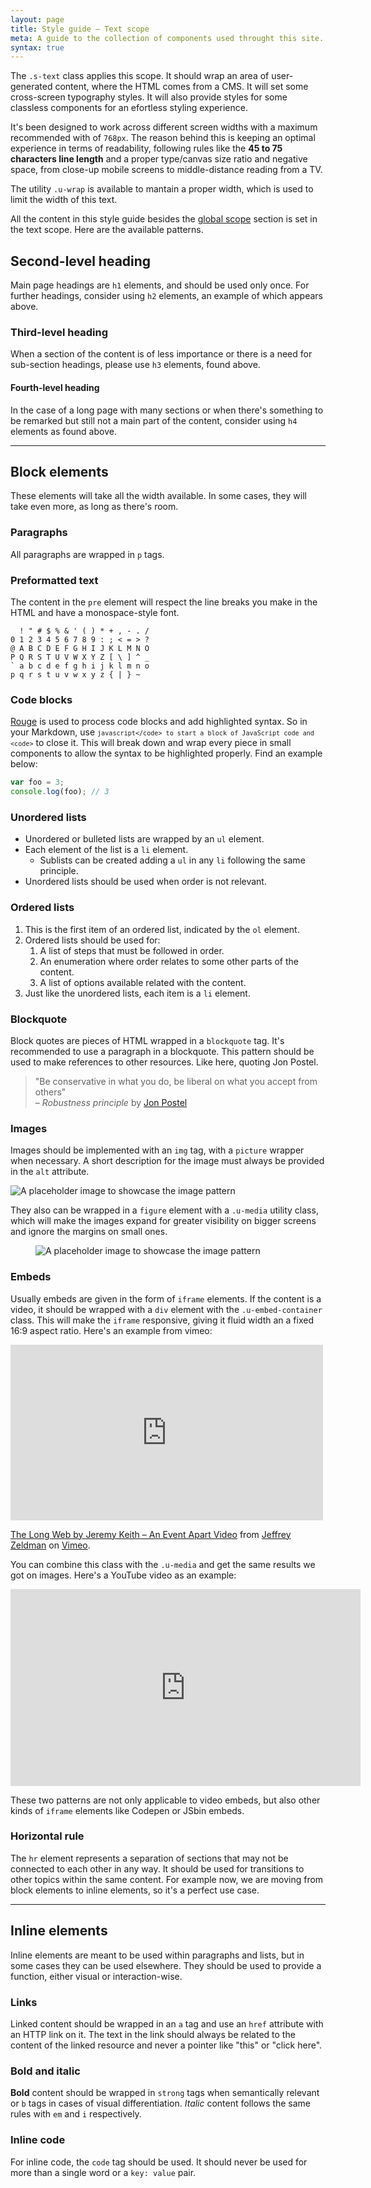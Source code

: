 ```yaml
---
layout: page
title: Style guide — Text scope
meta: A guide to the collection of components used throught this site.
syntax: true
---
```


The `.s-text` class applies this scope. It should wrap an area of user-generated content, where the HTML comes from a CMS. It will set some cross-screen typography styles. It will also provide styles for some classless components for an efortless styling experience.

It's been designed to work across different screen widths with a maximum recommended with of `768px`. The reason behind this is keeping an optimal experience in terms of readability, following rules like the **45 to 75 characters line length** and a proper type/canvas size ratio and negative space, from close-up mobile screens to middle-distance reading from a TV.

The utility `.u-wrap` is available to mantain a proper width, which is used to limit the width of this text.

All the content in this style guide besides the [global scope](/styleguide/global-scope/) section is set in the text scope. Here are the available patterns.

## Second-level heading
Main page headings are `h1` elements, and should be used only once. For further headings, consider using `h2` elements, an example of which appears above.

### Third-level heading
When a section of the content is of less importance or there is a need for sub-section headings, please use `h3` elements, found above.

#### Fourth-level heading
In the case of a long page with many sections or when there's something to be remarked but still not a main part of the content, consider using `h4` elements as found above.

---

## Block elements
These elements will take all the width available. In some cases, they will take even more, as long as there's room.

### Paragraphs
All paragraphs are wrapped in `p` tags.


### Preformatted text
The content in the `pre` element will respect the line breaks you make in the HTML and have a monospace-style font.

```
  ! " # $ % & ' ( ) * + , - . /
0 1 2 3 4 5 6 7 8 9 : ; < = > ?
@ A B C D E F G H I J K L M N O
P Q R S T U V W X Y Z [ \ ] ^ _
` a b c d e f g h i j k l m n o
p q r s t u v w x y z { | } ~
```

### Code blocks

[Rouge](http://rouge.jneen.net/) is used to process code blocks and add highlighted syntax. So in your Markdown, use <code>```javascript</code> to start a block of JavaScript code and <code>```</code> to close it. This will break down and wrap every piece in small components to allow the syntax to be highlighted properly. Find an example below:

```javascript
var foo = 3;
console.log(foo); // 3
```

### Unordered lists

- Unordered or bulleted lists are wrapped by an `ul` element.
- Each element of the list is a `li` element.
  - Sublists can be created adding a `ul` in any `li` following the same principle.
- Unordered lists should be used when order is not relevant.

### Ordered lists

1. This is the first item of an ordered list, indicated by the `ol` element.
2. Ordered lists should be used for:
    1. A list of steps that must be followed in order.
    2. An enumeration where order relates to some other parts of the content.
    3. A list of options available related with the content.
3. Just like the unordered lists, each item is a `li` element.

### Blockquote
Block quotes are pieces of HTML wrapped in a `blockquote` tag. It's recommended to use a paragraph in a blockquote. This pattern should be used to make references to other resources. Like here, quoting Jon Postel.

> "Be conservative in what you do, be liberal on what you accept from others"  
 – _Robustness principle_ by [Jon Postel](https://tools.ietf.org/html/rfc1122#page-12)

### Images

Images should be implemented with an `img` tag, with a `picture` wrapper when necessary. A short description for the image must always be provided in the `alt` attribute.

<img src="http://placehold.it/900x300/006699/ffffff?text=Same%20width%20as%20container" alt="A placeholder image to showcase the image pattern">

They also can be wrapped in a `figure` element with a `.u-media` utility class, which will make the images expand for greater visibility on bigger screens and ignore the margins on small ones. 

<figure class="u-media">
<img src="http://placehold.it/800x250/006699/ffffff?text=Extra%20legroom" alt="A placeholder image to showcase the image pattern">
</figure>

### Embeds

Usually embeds are given in the form of `iframe` elements. If the content is a video, it should be wrapped with a `div` element with the `.u-embed-container` class. This will make the `iframe` responsive, giving it fluid width an a fixed 16:9 aspect ratio. Here's an example from vimeo: 

<div class="u-embed-container">
<iframe src="https://player.vimeo.com/video/118146193" width="500" height="281" frameborder="0" webkitallowfullscreen mozallowfullscreen allowfullscreen></iframe>
<p><a href="https://vimeo.com/118146193">The Long Web by Jeremy Keith &ndash; An Event Apart Video</a> from <a href="https://vimeo.com/zeldman">Jeffrey Zeldman</a> on <a href="https://vimeo.com">Vimeo</a>.</p>
</div>

You can combine this class with the `.u-media` and get the same results we got on images. Here's a YouTube video as an example: 

<div class="u-embed-container u-media">
<iframe width="560" height="315" src="https://www.youtube.com/embed/KaOC9danxNo" frameborder="0" allowfullscreen></iframe>
</div>

These two patterns are not only applicable to video embeds, but also other kinds of `iframe` elements like Codepen or JSbin embeds.

### Horizontal rule

The `hr` element represents a separation of sections that may not be connected to each other in any way. It should be used for transitions to other topics within the same content. For example now, we are moving from block elements to inline elements, so it's a perfect use case.

---

## Inline elements 
Inline elements are meant to be used within paragraphs and lists, but in some cases they can be used elsewhere. They should be used to provide a function, either visual or interaction-wise.

### Links
Linked content should be wrapped in an `a` tag and use an `href` attribute with an HTTP link on it. The text in the link should always be related to the content of the linked resource and never a pointer like "this" or "click here".

### Bold and italic
**Bold** content should be wrapped in `strong` tags when semantically relevant or `b` tags in cases of visual differentiation. _Italic_ content follows the same rules with `em` and `i` respectively.

### Inline code 
For inline code, the `code` tag should be used. It should never be used for more than a single word or a `key: value` pair.

